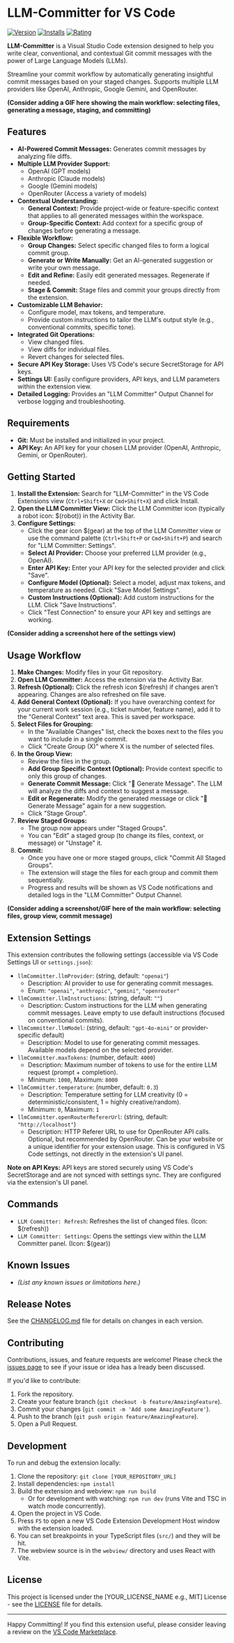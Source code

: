 # LLM-Committer for VS Code

[![Version](https://img.shields.io/visual-studio-marketplace/v/theo-dev.llm-committer?label=Marketplace)](https://marketplace.visualstudio.com/items?itemName=theo-dev.llm-committer)
[![Installs](https://img.shields.io/visual-studio-marketplace/i/theo-dev.llm-committer)](https://marketplace.visualstudio.com/items?itemName=theo-dev.llm-committer)
[![Rating](https://img.shields.io/visual-studio-marketplace/r/theo-dev.llm-committer)](https://marketplace.visualstudio.com/items?itemName=theo-dev.llm-committer)
<!-- Optional: Add a license badge if you wish -->
<!-- [![License: MIT](https://img.shields.io/badge/License-MIT-yellow.svg)](https://opensource.org/licenses/MIT) -->

**LLM-Committer** is a Visual Studio Code extension designed to help you write clear, conventional, and contextual Git commit messages with the power of Large Language Models (LLMs).

Streamline your commit workflow by automatically generating insightful commit messages based on your staged changes. Supports multiple LLM providers like OpenAI, Anthropic, Google Gemini, and OpenRouter.

**(Consider adding a GIF here showing the main workflow: selecting files, generating a message, staging, and committing)**
<!-- ![LLM-Committer Demo GIF](https://example.com/path/to/your/demo.gif) -->

## Features

*   **AI-Powered Commit Messages:** Generates commit messages by analyzing file diffs.
*   **Multiple LLM Provider Support:**
    *   OpenAI (GPT models)
    *   Anthropic (Claude models)
    *   Google (Gemini models)
    *   OpenRouter (Access a variety of models)
*   **Contextual Understanding:**
    *   **General Context:** Provide project-wide or feature-specific context that applies to all generated messages within the workspace.
    *   **Group-Specific Context:** Add context for a specific group of changes before generating a message.
*   **Flexible Workflow:**
    *   **Group Changes:** Select specific changed files to form a logical commit group.
    *   **Generate or Write Manually:** Get an AI-generated suggestion or write your own message.
    *   **Edit and Refine:** Easily edit generated messages. Regenerate if needed.
    *   **Stage & Commit:** Stage files and commit your groups directly from the extension.
*   **Customizable LLM Behavior:**
    *   Configure model, max tokens, and temperature.
    *   Provide custom instructions to tailor the LLM's output style (e.g., conventional commits, specific tone).
*   **Integrated Git Operations:**
    *   View changed files.
    *   View diffs for individual files.
    *   Revert changes for selected files.
*   **Secure API Key Storage:** Uses VS Code's secure SecretStorage for API keys.
*   **Settings UI:** Easily configure providers, API keys, and LLM parameters within the extension view.
*   **Detailed Logging:** Provides an "LLM Committer" Output Channel for verbose logging and troubleshooting.

## Requirements

*   **Git:** Must be installed and initialized in your project.
*   **API Key:** An API key for your chosen LLM provider (OpenAI, Anthropic, Gemini, or OpenRouter).

## Getting Started

1.  **Install the Extension:** Search for "LLM-Committer" in the VS Code Extensions view (`Ctrl+Shift+X` or `Cmd+Shift+X`) and click Install.
2.  **Open the LLM Committer View:** Click the LLM Committer icon (typically a robot icon: $(robot)) in the Activity Bar.
3.  **Configure Settings:**
    *   Click the gear icon $(gear) at the top of the LLM Committer view or use the command palette (`Ctrl+Shift+P` or `Cmd+Shift+P`) and search for "LLM Committer: Settings".
    *   **Select AI Provider:** Choose your preferred LLM provider (e.g., OpenAI).
    *   **Enter API Key:** Enter your API key for the selected provider and click "Save".
    *   **Configure Model (Optional):** Select a model, adjust max tokens, and temperature as needed. Click "Save Model Settings".
    *   **Custom Instructions (Optional):** Add custom instructions for the LLM. Click "Save Instructions".
    *   Click "Test Connection" to ensure your API key and settings are working.

**(Consider adding a screenshot here of the settings view)**
<!-- ![LLM-Committer Settings Screenshot](https://example.com/path/to/your/settings_screenshot.png) -->

## Usage Workflow

1.  **Make Changes:** Modify files in your Git repository.
2.  **Open LLM Committer:** Access the extension via the Activity Bar.
3.  **Refresh (Optional):** Click the refresh icon $(refresh) if changes aren't appearing. Changes are also refreshed on file save.
4.  **Add General Context (Optional):** If you have overarching context for your current work session (e.g., ticket number, feature name), add it to the "General Context" text area. This is saved per workspace.
5.  **Select Files for Grouping:**
    *   In the "Available Changes" list, check the boxes next to the files you want to include in a single commit.
    *   Click "Create Group (X)" where X is the number of selected files.
6.  **In the Group View:**
    *   Review the files in the group.
    *   **Add Group Specific Context (Optional):** Provide context specific to only this group of changes.
    *   **Generate Commit Message:** Click "🤖 Generate Message". The LLM will analyze the diffs and context to suggest a message.
    *   **Edit or Regenerate:** Modify the generated message or click "🤖 Generate Message" again for a new suggestion.
    *   Click "Stage Group".
7.  **Review Staged Groups:**
    *   The group now appears under "Staged Groups".
    *   You can "Edit" a staged group (to change its files, context, or message) or "Unstage" it.
8.  **Commit:**
    *   Once you have one or more staged groups, click "Commit All Staged Groups".
    *   The extension will stage the files for each group and commit them sequentially.
    *   Progress and results will be shown as VS Code notifications and detailed logs in the "LLM Committer" Output Channel.

**(Consider adding a screenshot/GIF here of the main workflow: selecting files, group view, commit message)**
<!-- ![LLM-Committer Main Workflow Screenshot](https://example.com/path/to/your/workflow_screenshot.png) -->

## Extension Settings

This extension contributes the following settings (accessible via VS Code Settings UI or `settings.json`):

*   `llmCommitter.llmProvider`: (string, default: `"openai"`)
    *   Description: AI provider to use for generating commit messages.
    *   Enum: `"openai"`, `"anthropic"`, `"gemini"`, `"openrouter"`
*   `llmCommitter.llmInstructions`: (string, default: `""`)
    *   Description: Custom instructions for the LLM when generating commit messages. Leave empty to use default instructions (focused on conventional commits).
*   `llmCommitter.llmModel`: (string, default: `"gpt-4o-mini"` or provider-specific default)
    *   Description: Model to use for generating commit messages. Available models depend on the selected provider.
*   `llmCommitter.maxTokens`: (number, default: `4000`)
    *   Description: Maximum number of tokens to use for the entire LLM request (prompt + completion).
    *   Minimum: `1000`, Maximum: `8000`
*   `llmCommitter.temperature`: (number, default: `0.3`)
    *   Description: Temperature setting for LLM creativity (0 = deterministic/consistent, 1 = highly creative/random).
    *   Minimum: `0`, Maximum: `1`
*   `llmCommitter.openRouterRefererUrl`: (string, default: `"http://localhost"`)
    *   Description: HTTP Referer URL to use for OpenRouter API calls. Optional, but recommended by OpenRouter. Can be your website or a unique identifier for your extension usage. This is configured in VS Code settings, not directly in the extension's UI panel.

**Note on API Keys:** API keys are stored securely using VS Code's SecretStorage and are not synced with settings sync. They are configured via the extension's UI panel.

## Commands

*   `LLM Committer: Refresh`: Refreshes the list of changed files. (Icon: $(refresh))
*   `LLM Committer: Settings`: Opens the settings view within the LLM Committer panel. (Icon: $(gear))

## Known Issues

*   *(List any known issues or limitations here.)*

## Release Notes

See the [CHANGELOG.md](CHANGELOG.md) file for details on changes in each version.

## Contributing

Contributions, issues, and feature requests are welcome! Please check the [issues page]([YOUR_REPOSITORY_URL]/issues) to see if your issue or idea has a
lready been discussed.

If you'd like to contribute:
1.  Fork the repository.
2.  Create your feature branch (`git checkout -b feature/AmazingFeature`).
3.  Commit your changes (`git commit -m 'Add some AmazingFeature'`).
4.  Push to the branch (`git push origin feature/AmazingFeature`).
5.  Open a Pull Request.

## Development

To run and debug the extension locally:

1.  Clone the repository: `git clone [YOUR_REPOSITORY_URL]`
2.  Install dependencies: `npm install`
3.  Build the extension and webview: `npm run build`
    *   Or for development with watching: `npm run dev` (runs Vite and TSC in watch mode concurrently).
4.  Open the project in VS Code.
5.  Press `F5` to open a new VS Code Extension Development Host window with the extension loaded.
6.  You can set breakpoints in your TypeScript files (`src/`) and they will be hit.
7.  The webview source is in the `webview/` directory and uses React with Vite.

## License

This project is licensed under the [YOUR_LICENSE_NAME e.g., MIT] License - see the [LICENSE](LICENSE) file for details.

---

Happy Committing! If you find this extension useful, please consider leaving a review on the [VS Code Marketplace](https://marketplace.visualstudio.com/items?itemName=theo-dev.llm-committer).